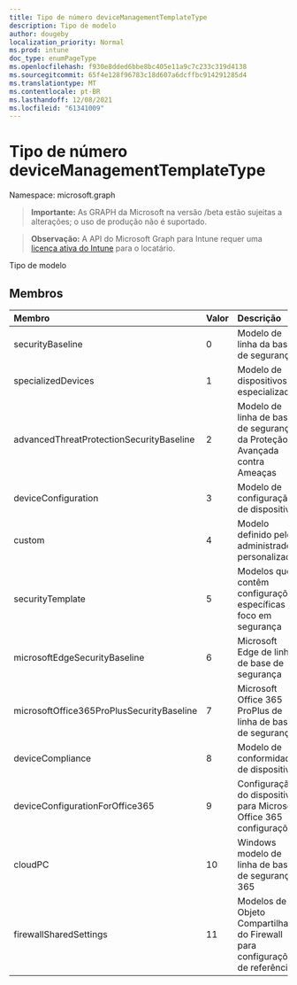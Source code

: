 ```yaml
---
title: Tipo de número deviceManagementTemplateType
description: Tipo de modelo
author: dougeby
localization_priority: Normal
ms.prod: intune
doc_type: enumPageType
ms.openlocfilehash: f930e8dded6bbe8bc405e11a9c7c233c319d4138
ms.sourcegitcommit: 65f4e128f96783c18d607a6dcffbc914291285d4
ms.translationtype: MT
ms.contentlocale: pt-BR
ms.lasthandoff: 12/08/2021
ms.locfileid: "61341009"
---
```

# <a name="devicemanagementtemplatetype-enum-type"></a>Tipo de número deviceManagementTemplateType

Namespace: microsoft.graph

> **Importante:** As GRAPH da Microsoft na versão /beta estão sujeitas a alterações; o uso de produção não é suportado.

> **Observação:** A API do Microsoft Graph para Intune requer uma [licença ativa do Intune](https://go.microsoft.com/fwlink/?linkid=839381) para o locatário.

Tipo de modelo

## <a name="members"></a>Membros
|Membro|Valor|Descrição|
|:---|:---|:---|
|securityBaseline|0|Modelo de linha da base de segurança|
|specializedDevices|1|Modelo de dispositivos especializados|
|advancedThreatProtectionSecurityBaseline|2|Modelo de linha de base de segurança da Proteção Avançada contra Ameaças|
|deviceConfiguration|3|Modelo de configuração de dispositivo|
|custom|4|Modelo definido pelo administrador personalizado|
|securityTemplate|5|Modelos que contêm configurações específicas de foco em segurança|
|microsoftEdgeSecurityBaseline|6 |Microsoft Edge de linha de base de segurança|
|microsoftOffice365ProPlusSecurityBaseline|7 |Microsoft Office 365 ProPlus de linha de base de segurança|
|deviceCompliance|8 |Modelo de conformidade de dispositivo|
|deviceConfigurationForOffice365|9 |Configuração do dispositivo para Microsoft Office 365 configurações|
|cloudPC|10 |Windows modelo de linha de base de segurança 365|
|firewallSharedSettings|11|Modelos de Objeto Compartilhado do Firewall para configurações de referência|




